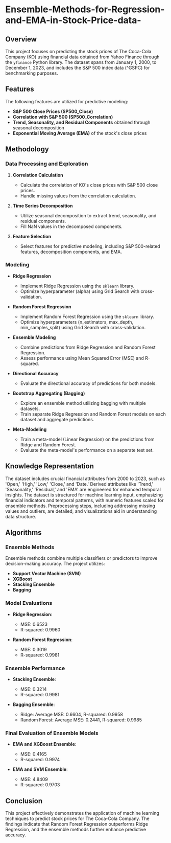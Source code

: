 # Ensemble-Methods-for-Regression-and-EMA-in-Stock-Price-data-

## Overview
This project focuses on predicting the stock prices of The Coca-Cola Company (KO) using financial data obtained from Yahoo Finance through the `yfinance` Python library. The dataset spans from January 1, 2000, to December 1, 2023, and includes the S&P 500 index data (^GSPC) for benchmarking purposes.

## Features
The following features are utilized for predictive modeling:
- **S&P 500 Close Prices (SP500_Close)**
- **Correlation with S&P 500 (SP500_Correlation)**
- **Trend, Seasonality, and Residual Components** obtained through seasonal decomposition
- **Exponential Moving Average (EMA)** of the stock's close prices

## Methodology
### Data Processing and Exploration
1. **Correlation Calculation**
   - Calculate the correlation of KO's close prices with S&P 500 close prices.
   - Handle missing values from the correlation calculation.
  
2. **Time Series Decomposition**
   - Utilize seasonal decomposition to extract trend, seasonality, and residual components.
   - Fill NaN values in the decomposed components.
  
3. **Feature Selection**
   - Select features for predictive modeling, including S&P 500-related features, decomposition components, and EMA.

### Modeling
- **Ridge Regression**
  - Implement Ridge Regression using the `sklearn` library.
  - Optimize hyperparameter (alpha) using Grid Search with cross-validation.

- **Random Forest Regression**
  - Implement Random Forest Regression using the `sklearn` library.
  - Optimize hyperparameters (n_estimators, max_depth, min_samples_split) using Grid Search with cross-validation.

- **Ensemble Modeling**
  - Combine predictions from Ridge Regression and Random Forest Regression.
  - Assess performance using Mean Squared Error (MSE) and R-squared.

- **Directional Accuracy**
  - Evaluate the directional accuracy of predictions for both models.

- **Bootstrap Aggregating (Bagging)**
  - Explore an ensemble method utilizing bagging with multiple datasets.
  - Train separate Ridge Regression and Random Forest models on each dataset and aggregate predictions.

- **Meta-Modeling**
  - Train a meta-model (Linear Regression) on the predictions from Ridge and Random Forest.
  - Evaluate the meta-model's performance on a separate test set.

## Knowledge Representation
The dataset includes crucial financial attributes from 2000 to 2023, such as 'Open,' 'High,' 'Low,' 'Close,' and 'Date.' Derived attributes like 'Trend,' 'Seasonality,' 'Residual,' and 'EMA' are engineered for enhanced temporal insights. The dataset is structured for machine learning input, emphasizing financial indicators and temporal patterns, with numeric features scaled for ensemble methods. Preprocessing steps, including addressing missing values and outliers, are detailed, and visualizations aid in understanding data structure.

## Algorithms
### Ensemble Methods
Ensemble methods combine multiple classifiers or predictors to improve decision-making accuracy. The project utilizes:
- **Support Vector Machine (SVM)**
- **XGBoost**
- **Stacking Ensemble**
- **Bagging**

### Model Evaluations
- **Ridge Regression**:
  - MSE: 0.6523
  - R-squared: 0.9960
  
- **Random Forest Regression**:
  - MSE: 0.3019
  - R-squared: 0.9981

### Ensemble Performance
- **Stacking Ensemble**:
  - MSE: 0.3214
  - R-squared: 0.9981

- **Bagging Ensemble**:
  - Ridge: Average MSE: 0.6604, R-squared: 0.9958
  - Random Forest: Average MSE: 0.2441, R-squared: 0.9985

### Final Evaluation of Ensemble Models
- **EMA and XGBoost Ensemble**:
  - MSE: 0.4165
  - R-squared: 0.9974
  
- **EMA and SVM Ensemble**:
  - MSE: 4.8409
  - R-squared: 0.9703

## Conclusion
This project effectively demonstrates the application of machine learning techniques to predict stock prices for The Coca-Cola Company. The findings indicate that Random Forest Regression outperforms Ridge Regression, and the ensemble methods further enhance predictive accuracy.
